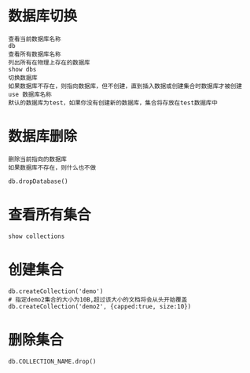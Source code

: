 # 数据库切换

```
查看当前数据库名称
db
查看所有数据库名称
列出所有在物理上存在的数据库
show dbs
切换数据库
如果数据库不存在，则指向数据库，但不创建，直到插入数据或创建集合时数据库才被创建
use 数据库名称
默认的数据库为test，如果你没有创建新的数据库，集合将存放在test数据库中
```

# 数据库删除

```
删除当前指向的数据库
如果数据库不存在，则什么也不做

db.dropDatabase()
```

# 查看所有集合

`show collections`

# 创建集合

``` 
db.createCollection('demo')
# 指定demo2集合的大小为10B,超过该大小的文档将会从头开始覆盖
db.createCollection('demo2', {capped:true, size:10})
```

# 删除集合

```
db.COLLECTION_NAME.drop()
```

